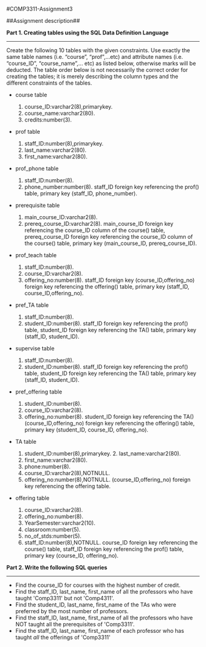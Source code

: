 #COMP3311-Assignment3

##Assignment description##

**Part 1. Creating tables using the SQL Data Definition Language**
- - - -
Create the following 10 tables with the given constraints. Use exactly the same table names (i.e. “course”, “prof”,...etc) and attribute names (i.e. “course_ID”, “course_name”,... etc) as listed below, otherwise marks will be deducted. The table order below is not necessarily the correct order for creating the tables; it is merely describing the column types and the different constraints of the tables.

- course table
    1. course_ID:varchar2(8),primarykey. 
    2. course_name:varchar2(80).
    3. credits:number(3).

- prof table
    1. staff_ID:number(8),primarykey. 
    2. last_name:varchar2(80).
    3. first_name:varchar2(80).
    
    
- prof_phone table
    1. staff_ID:number(8).
    2. phone_number:number(8).
    staff_ID foreign key referencing the prof() table, primary key (staff_ID, phone_number).

- prerequisite table
    1. main_course_ID:varchar2(8).
    2. prereq_course_ID:varchar2(8).
    main_course_ID foreign key referencing the course_ID column of the course() table, prereq_course_ID foreign key referencing the course_ID column of the course() table, primary key (main_course_ID, prereq_course_ID).

- prof_teach table
    1. staff_ID:number(8).
    2. course_ID:varchar2(8). 
    3. offering_no:number(8).
    staff_ID foreign key
    (course_ID,offering_no) foreign key referencing the offering() table, primary key (staff_ID, course_ID,offering_no).

- pref_TA table
    1. staff_ID:number(8).
    2. student_ID:number(8).
    staff_ID foreign key referencing the prof() table, student_ID foreign key referencing the TA() table, primary key (staff_ID, student_ID).

- supervise table
    1. staff_ID:number(8).
    2. student_ID:number(8).
    staff_ID foreign key referencing the prof() table, student_ID foreign key referencing the TA() table, primary key (staff_ID, student_ID).

- pref_offering table
    1. student_ID:number(8). 
    2. course_ID:varchar2(8). 
    3. offering_no:number(8).
    student_ID foreign key referencing the TA() (course_ID,offering_no) foreign key referencing the offering() table, primary key (student_ID, course_ID, offering_no).
    
- TA table
    1. student_ID:number(8),primarykey. 2. last_name:varchar2(80).
    3. first_name:varchar2(80).
    4. phone:number(8).
    5. course_ID:varchar2(8),NOTNULL. 
    6. offering_no:number(8),NOTNULL.
    (course_ID,offering_no) foreign key referencing the offering table.

- offering table
    1. course_ID:varchar2(8).
    2. offering_no:number(8).
    3. YearSemester:varchar2(10).
    4. classroom:number(5).
    5. no_of_stds:number(5).
    6. staff_ID:number(8),NOTNULL.
    course_ID foreign key referencing the course() table, staff_ID foreign key referencing the prof() table, primary key (course_ID, offering_no).
    
**Part 2. Write the following SQL queries**
- - - -
* Find the course_ID for courses with the highest number of credit.
* Find the staff_ID, last_name, first_name of all the professors who have taught 'Comp3311' but not 'Comp4311'.
* Find the student_ID, last_name, first_name of the TAs who were preferred by the most number of professors.
* Find the staff_ID, last_name, first_name of all the professors who have NOT taught all the prerequisites of 'Comp3311'.
* Find the staff_ID, last_name, first_name of each professor who has taught *all* the offerings of 'Comp3311'
